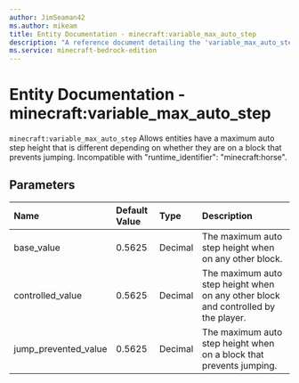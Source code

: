 ```yaml
---
author: JimSeaman42
ms.author: mikeam
title: Entity Documentation - minecraft:variable_max_auto_step
description: "A reference document detailing the 'variable_max_auto_step' entity component"
ms.service: minecraft-bedrock-edition
---
```


# Entity Documentation - minecraft:variable_max_auto_step

`minecraft:variable_max_auto_step`
Allows entities have a maximum auto step height that is different depending on whether they are on a block that prevents jumping. Incompatible with "runtime_identifier": "minecraft:horse".

## Parameters

|Name |Default Value  |Type  |Description  |
|:-----------|:-----------|:-----------|:-----------|
| base_value| 0.5625| Decimal| The maximum auto step height when on any other block. |
| controlled_value| 0.5625| Decimal| The maximum auto step height when on any other block and controlled by the player. |
| jump_prevented_value| 0.5625| Decimal| The maximum auto step height when on a block that prevents jumping.|
